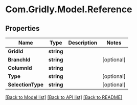 
# Com.Gridly.Model.Reference

## Properties

Name | Type | Description | Notes
------------ | ------------- | ------------- | -------------
**GridId** | **string** |  | 
**BranchId** | **string** |  | [optional] 
**ColumnId** | **string** |  | 
**Type** | **string** |  | [optional] 
**SelectionType** | **string** |  | [optional] 

[[Back to Model list]](../README.md#documentation-for-models)
[[Back to API list]](../README.md#documentation-for-api-endpoints)
[[Back to README]](../README.md)

